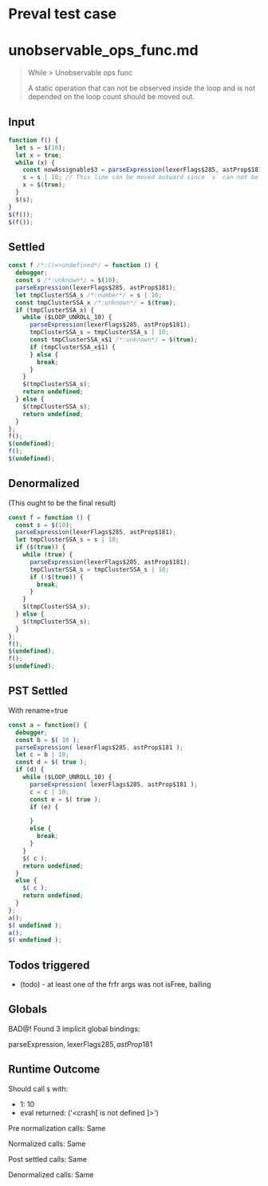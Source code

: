 # Preval test case

# unobservable_ops_func.md

> While > Unobservable ops func
>
> A static operation that can not be observed inside the loop and is not depended on the loop count should be moved out.

## Input

`````js filename=intro
function f() {
  let s = $(10);
  let x = true;
  while (x) {
    const nowAssignable$3 = parseExpression(lexerFlags$285, astProp$181);
    s = s | 10; // This line can be moved outward since `s` can not be observed
    x = $(true);
  }
  $(s);
}
$(f());
$(f());
`````


## Settled


`````js filename=intro
const f /*:()=>undefined*/ = function () {
  debugger;
  const s /*:unknown*/ = $(10);
  parseExpression(lexerFlags$285, astProp$181);
  let tmpClusterSSA_s /*:number*/ = s | 10;
  const tmpClusterSSA_x /*:unknown*/ = $(true);
  if (tmpClusterSSA_x) {
    while ($LOOP_UNROLL_10) {
      parseExpression(lexerFlags$285, astProp$181);
      tmpClusterSSA_s = tmpClusterSSA_s | 10;
      const tmpClusterSSA_x$1 /*:unknown*/ = $(true);
      if (tmpClusterSSA_x$1) {
      } else {
        break;
      }
    }
    $(tmpClusterSSA_s);
    return undefined;
  } else {
    $(tmpClusterSSA_s);
    return undefined;
  }
};
f();
$(undefined);
f();
$(undefined);
`````


## Denormalized
(This ought to be the final result)

`````js filename=intro
const f = function () {
  const s = $(10);
  parseExpression(lexerFlags$285, astProp$181);
  let tmpClusterSSA_s = s | 10;
  if ($(true)) {
    while (true) {
      parseExpression(lexerFlags$285, astProp$181);
      tmpClusterSSA_s = tmpClusterSSA_s | 10;
      if (!$(true)) {
        break;
      }
    }
    $(tmpClusterSSA_s);
  } else {
    $(tmpClusterSSA_s);
  }
};
f();
$(undefined);
f();
$(undefined);
`````


## PST Settled
With rename=true

`````js filename=intro
const a = function() {
  debugger;
  const b = $( 10 );
  parseExpression( lexerFlags$285, astProp$181 );
  let c = b | 10;
  const d = $( true );
  if (d) {
    while ($LOOP_UNROLL_10) {
      parseExpression( lexerFlags$285, astProp$181 );
      c = c | 10;
      const e = $( true );
      if (e) {

      }
      else {
        break;
      }
    }
    $( c );
    return undefined;
  }
  else {
    $( c );
    return undefined;
  }
};
a();
$( undefined );
a();
$( undefined );
`````


## Todos triggered


- (todo) - at least one of the frfr args was not isFree, bailing


## Globals


BAD@! Found 3 implicit global bindings:

parseExpression, lexerFlags$285, astProp$181


## Runtime Outcome


Should call `$` with:
 - 1: 10
 - eval returned: ('<crash[ <ref> is not defined ]>')

Pre normalization calls: Same

Normalized calls: Same

Post settled calls: Same

Denormalized calls: Same
